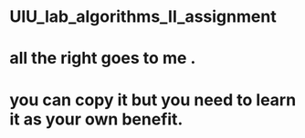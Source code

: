 # UIU_lab_algorithms_II_assignment

# all the right goes to me .
# you can copy it but you need to learn it as your own benefit.

